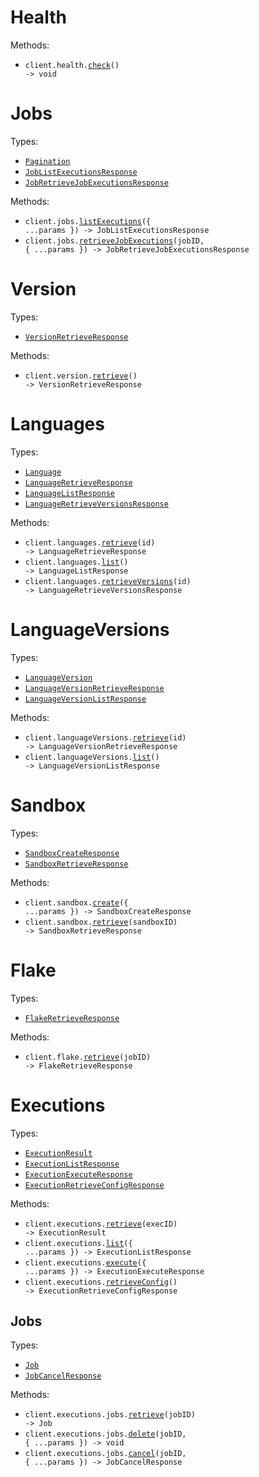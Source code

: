 # Health

Methods:

- <code title="get /health">client.health.<a href="./src/resources/health.ts">check</a>() -> void</code>

# Jobs

Types:

- <code><a href="./src/resources/jobs.ts">Pagination</a></code>
- <code><a href="./src/resources/jobs.ts">JobListExecutionsResponse</a></code>
- <code><a href="./src/resources/jobs.ts">JobRetrieveJobExecutionsResponse</a></code>

Methods:

- <code title="get /jobs/execution">client.jobs.<a href="./src/resources/jobs.ts">listExecutions</a>({ ...params }) -> JobListExecutionsResponse</code>
- <code title="get /jobs/{JobId}/executions">client.jobs.<a href="./src/resources/jobs.ts">retrieveJobExecutions</a>(jobID, { ...params }) -> JobRetrieveJobExecutionsResponse</code>

# Version

Types:

- <code><a href="./src/resources/version.ts">VersionRetrieveResponse</a></code>

Methods:

- <code title="get /version">client.version.<a href="./src/resources/version.ts">retrieve</a>() -> VersionRetrieveResponse</code>

# Languages

Types:

- <code><a href="./src/resources/languages.ts">Language</a></code>
- <code><a href="./src/resources/languages.ts">LanguageRetrieveResponse</a></code>
- <code><a href="./src/resources/languages.ts">LanguageListResponse</a></code>
- <code><a href="./src/resources/languages.ts">LanguageRetrieveVersionsResponse</a></code>

Methods:

- <code title="get /languages/{id}">client.languages.<a href="./src/resources/languages.ts">retrieve</a>(id) -> LanguageRetrieveResponse</code>
- <code title="get /languages">client.languages.<a href="./src/resources/languages.ts">list</a>() -> LanguageListResponse</code>
- <code title="get /languages/{id}/versions">client.languages.<a href="./src/resources/languages.ts">retrieveVersions</a>(id) -> LanguageRetrieveVersionsResponse</code>

# LanguageVersions

Types:

- <code><a href="./src/resources/language-versions.ts">LanguageVersion</a></code>
- <code><a href="./src/resources/language-versions.ts">LanguageVersionRetrieveResponse</a></code>
- <code><a href="./src/resources/language-versions.ts">LanguageVersionListResponse</a></code>

Methods:

- <code title="get /language-versions/{id}">client.languageVersions.<a href="./src/resources/language-versions.ts">retrieve</a>(id) -> LanguageVersionRetrieveResponse</code>
- <code title="get /language-versions">client.languageVersions.<a href="./src/resources/language-versions.ts">list</a>() -> LanguageVersionListResponse</code>

# Sandbox

Types:

- <code><a href="./src/resources/sandbox.ts">SandboxCreateResponse</a></code>
- <code><a href="./src/resources/sandbox.ts">SandboxRetrieveResponse</a></code>

Methods:

- <code title="post /sandbox">client.sandbox.<a href="./src/resources/sandbox.ts">create</a>({ ...params }) -> SandboxCreateResponse</code>
- <code title="get /sandbox/{sandboxId}">client.sandbox.<a href="./src/resources/sandbox.ts">retrieve</a>(sandboxID) -> SandboxRetrieveResponse</code>

# Flake

Types:

- <code><a href="./src/resources/flake.ts">FlakeRetrieveResponse</a></code>

Methods:

- <code title="get /flake/{jobId}">client.flake.<a href="./src/resources/flake.ts">retrieve</a>(jobID) -> FlakeRetrieveResponse</code>

# Executions

Types:

- <code><a href="./src/resources/executions/executions.ts">ExecutionResult</a></code>
- <code><a href="./src/resources/executions/executions.ts">ExecutionListResponse</a></code>
- <code><a href="./src/resources/executions/executions.ts">ExecutionExecuteResponse</a></code>
- <code><a href="./src/resources/executions/executions.ts">ExecutionRetrieveConfigResponse</a></code>

Methods:

- <code title="get /executions/{execId}">client.executions.<a href="./src/resources/executions/executions.ts">retrieve</a>(execID) -> ExecutionResult</code>
- <code title="get /executions">client.executions.<a href="./src/resources/executions/executions.ts">list</a>({ ...params }) -> ExecutionListResponse</code>
- <code title="post /executions/execute">client.executions.<a href="./src/resources/executions/executions.ts">execute</a>({ ...params }) -> ExecutionExecuteResponse</code>
- <code title="get /execution/config">client.executions.<a href="./src/resources/executions/executions.ts">retrieveConfig</a>() -> ExecutionRetrieveConfigResponse</code>

## Jobs

Types:

- <code><a href="./src/resources/executions/jobs.ts">Job</a></code>
- <code><a href="./src/resources/executions/jobs.ts">JobCancelResponse</a></code>

Methods:

- <code title="get /executions/jobs/{JobId}">client.executions.jobs.<a href="./src/resources/executions/jobs.ts">retrieve</a>(jobID) -> Job</code>
- <code title="delete /executions/jobs/{JobId}">client.executions.jobs.<a href="./src/resources/executions/jobs.ts">delete</a>(jobID, { ...params }) -> void</code>
- <code title="put /executions/jobs/{JobId}">client.executions.jobs.<a href="./src/resources/executions/jobs.ts">cancel</a>(jobID, { ...params }) -> JobCancelResponse</code>
